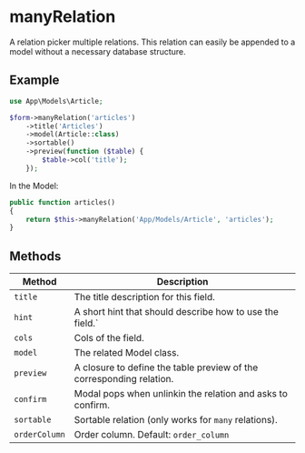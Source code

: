 # manyRelation

A relation picker multiple relations. This relation can easily be appended to a model without a necessary database structure.

## Example

```php
use App\Models\Article;

$form->manyRelation('articles')
    ->title('Articles')
    ->model(Article::class)
    ->sortable()
    ->preview(function ($table) {
        $table->col('title');
    });
```

In the Model:

```php
public function articles()
{
    return $this->manyRelation('App/Models/Article', 'articles');
}
```

## Methods

| Method        | Description                                                          |
| ------------- | -------------------------------------------------------------------- |
| `title`       | The title description for this field.                                |
| `hint`        | A short hint that should describe how to use the field.`             |
| `cols`        | Cols of the field.                                                   |
| `model`       | The related Model class.                                             |
| `preview`     | A closure to define the table preview of the corresponding relation. |
| `confirm`     | Modal pops when unlinkin the relation and asks to confirm.           |
| `sortable`    | Sortable relation (only works for `many` relations).                 |
| `orderColumn` | Order column. Default: `order_column`                                |
